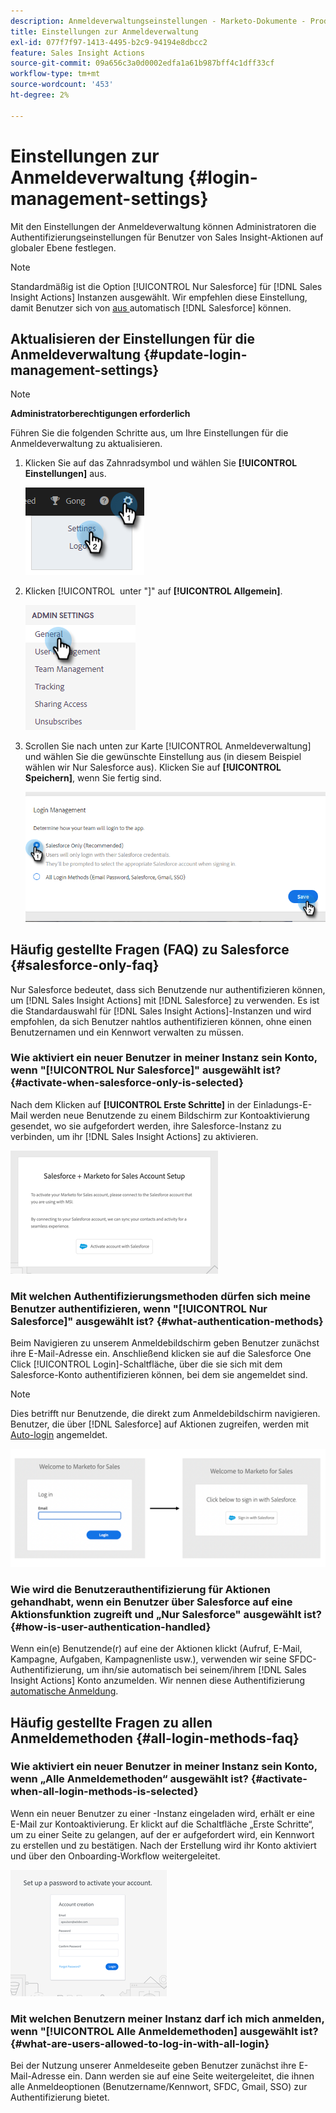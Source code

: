 ```yaml
---
description: Anmeldeverwaltungseinstellungen - Marketo-Dokumente - Produktdokumentation
title: Einstellungen zur Anmeldeverwaltung
exl-id: 077f7f97-1413-4495-b2c9-94194e8dbcc2
feature: Sales Insight Actions
source-git-commit: 09a656c3a0d0002edfa1a61b987bff4c1dff33cf
workflow-type: tm+mt
source-wordcount: '453'
ht-degree: 2%

---
```


# Einstellungen zur Anmeldeverwaltung {#login-management-settings}

Mit den Einstellungen der Anmeldeverwaltung können Administratoren die Authentifizierungseinstellungen für Benutzer von Sales Insight-Aktionen auf globaler Ebene festlegen.

>[!NOTE]
>
>Standardmäßig ist die Option [!UICONTROL Nur Salesforce] für [!DNL Sales Insight Actions] Instanzen ausgewählt. Wir empfehlen diese Einstellung, damit Benutzer sich von [ aus ](/help/marketo/product-docs/marketo-sales-insight/actions/admin/auto-login-from-salesforce.md)automatisch [!DNL Salesforce] können.

## Aktualisieren der Einstellungen für die Anmeldeverwaltung {#update-login-management-settings}

>[!NOTE]
>
>**Administratorberechtigungen erforderlich**

Führen Sie die folgenden Schritte aus, um Ihre Einstellungen für die Anmeldeverwaltung zu aktualisieren.

1. Klicken Sie auf das Zahnradsymbol und wählen Sie **[!UICONTROL Einstellungen]** aus.

   ![](assets/login-management-settings-1.png)

1. Klicken [!UICONTROL &#x200B; unter &quot;]&quot; auf **[!UICONTROL Allgemein]**.

   ![](assets/login-management-settings-2.png)

1. Scrollen Sie nach unten zur Karte [!UICONTROL Anmeldeverwaltung] und wählen Sie die gewünschte Einstellung aus (in diesem Beispiel wählen wir Nur Salesforce aus). Klicken Sie auf **[!UICONTROL Speichern]**, wenn Sie fertig sind.

   ![](assets/login-management-settings-3.png)

## Häufig gestellte Fragen (FAQ) zu Salesforce {#salesforce-only-faq}

Nur Salesforce bedeutet, dass sich Benutzende nur authentifizieren können, um [!DNL Sales Insight Actions] mit [!DNL Salesforce] zu verwenden. Es ist die Standardauswahl für [!DNL Sales Insight Actions]-Instanzen und wird empfohlen, da sich Benutzer nahtlos authentifizieren können, ohne einen Benutzernamen und ein Kennwort verwalten zu müssen.

### Wie aktiviert ein neuer Benutzer in meiner Instanz sein Konto, wenn &quot;[!UICONTROL Nur Salesforce]&quot; ausgewählt ist? {#activate-when-salesforce-only-is-selected}

Nach dem Klicken auf **[!UICONTROL Erste Schritte]** in der Einladungs-E-Mail werden neue Benutzende zu einem Bildschirm zur Kontoaktivierung gesendet, wo sie aufgefordert werden, ihre Salesforce-Instanz zu verbinden, um ihr [!DNL Sales Insight Actions] zu aktivieren.

![](assets/login-management-settings-4.png)

### Mit welchen Authentifizierungsmethoden dürfen sich meine Benutzer authentifizieren, wenn &quot;[!UICONTROL Nur Salesforce]&quot; ausgewählt ist? {#what-authentication-methods}

Beim Navigieren zu unserem Anmeldebildschirm geben Benutzer zunächst ihre E-Mail-Adresse ein. Anschließend klicken sie auf die Salesforce One Click [!UICONTROL Login]-Schaltfläche, über die sie sich mit dem Salesforce-Konto authentifizieren können, bei dem sie angemeldet sind.

>[!NOTE]
>
>Dies betrifft nur Benutzende, die direkt zum Anmeldebildschirm navigieren. Benutzer, die über [!DNL Salesforce] auf Aktionen zugreifen, werden mit [Auto-login](/help/marketo/product-docs/marketo-sales-insight/actions/admin/auto-login-from-salesforce.md) angemeldet.

![](assets/login-management-settings-5.png)

### Wie wird die Benutzerauthentifizierung für Aktionen gehandhabt, wenn ein Benutzer über Salesforce auf eine Aktionsfunktion zugreift und „Nur Salesforce&quot; ausgewählt ist? {#how-is-user-authentication-handled}

Wenn ein(e) Benutzende(r) auf eine der Aktionen klickt (Aufruf, E-Mail, Kampagne, Aufgaben, Kampagnenliste usw.), verwenden wir seine SFDC-Authentifizierung, um ihn/sie automatisch bei seinem/ihrem [!DNL Sales Insight Actions] Konto anzumelden. Wir nennen diese Authentifizierung [automatische Anmeldung](/help/marketo/product-docs/marketo-sales-insight/actions/admin/auto-login-from-salesforce.md).

## Häufig gestellte Fragen zu allen Anmeldemethoden {#all-login-methods-faq}

### Wie aktiviert ein neuer Benutzer in meiner Instanz sein Konto, wenn „Alle Anmeldemethoden“ ausgewählt ist? {#activate-when-all-login-methods-is-selected}

Wenn ein neuer Benutzer zu einer -Instanz eingeladen wird, erhält er eine E-Mail zur Kontoaktivierung. Er klickt auf die Schaltfläche „Erste Schritte“, um zu einer Seite zu gelangen, auf der er aufgefordert wird, ein Kennwort zu erstellen und zu bestätigen. Nach der Erstellung wird ihr Konto aktiviert und über den Onboarding-Workflow weitergeleitet.

![](assets/login-management-settings-6.png)

### Mit welchen Benutzern meiner Instanz darf ich mich anmelden, wenn &quot;[!UICONTROL Alle Anmeldemethoden] ausgewählt ist? {#what-are-users-allowed-to-log-in-with-all-login}

Bei der Nutzung unserer Anmeldeseite geben Benutzer zunächst ihre E-Mail-Adresse ein. Dann werden sie auf eine Seite weitergeleitet, die ihnen alle Anmeldeoptionen (Benutzername/Kennwort, SFDC, Gmail, SSO) zur Authentifizierung bietet.
